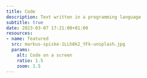 ```yaml
---
title: Code
description: Text written in a programming language
subtitle: true
date: 2023-03-07 17:21:00+01:00
resources:
- name: featured
  src: markus-spiske-1LLh8k2_YFk-unsplash.jpg
  params:
    alt: Code on a screen
    ratio: 1.5
    zoom: 1.5
---
```

